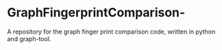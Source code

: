 # GraphFingerprintComparison-
A repository for the graph finger print comparison code, written in python and graph-tool. 
